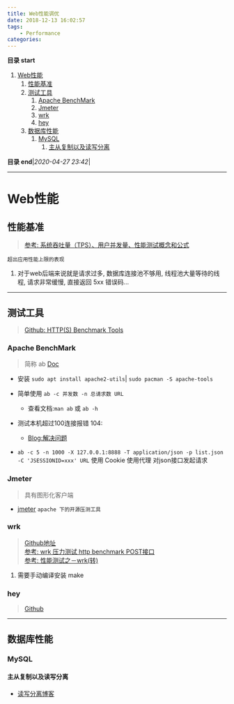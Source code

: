 ```yaml
---
title: Web性能调优
date: 2018-12-13 16:02:57
tags: 
    - Performance
categories: 
---
```


**目录 start**

1. [Web性能](#web性能)
    1. [性能基准](#性能基准)
    1. [测试工具](#测试工具)
        1. [Apache BenchMark](#apache-benchmark)
        1. [Jmeter](#jmeter)
        1. [wrk](#wrk)
        1. [hey](#hey)
    1. [数据库性能](#数据库性能)
        1. [MySQL](#mysql)
            1. [主从复制以及读写分离](#主从复制以及读写分离)

**目录 end**|_2020-04-27 23:42_|
****************************************
# Web性能

## 性能基准
> [参考: 系统吞吐量（TPS）、用户并发量、性能测试概念和公式](http://www.cnblogs.com/freeton/archive/2013/05/31/3109815.html)

`超出应用性能上限的表现`
1. 对于web后端来说就是请求过多, 数据库连接池不够用, 线程池大量等待的线程, 请求非常缓慢, 直接返回 5xx 错误码...

************************

## 测试工具
> [Github: HTTP(S) Benchmark Tools](https://github.com/denji/awesome-http-benchmark)

### Apache BenchMark
> 简称 ab [Doc](https://httpd.apache.org/docs/2.4/programs/ab.html) 

- 安装 `sudo apt install apache2-utils`| `sudo pacman -S apache-tools`
- 简单使用 `ab -c 并发数 -n 总请求数 URL`
    - 查看文档:`man ab` 或 `ab -h`


- 测试本机超过100连接报错 104: 
    - [Blog:解决问题](http://www.cnblogs.com/archoncap/p/5883723.html)

- `ab -c 5 -n 1000 -X 127.0.0.1:8888 -T application/json -p list.json -C 'JSESSIONID=xxx' URL` 使用 Cookie 使用代理 对json接口发起请求

### Jmeter
> 具有图形化客户端

- [jmeter](http://jmeter.apache.org/download_jmeter.cgi) `apache 下的开源压测工具`

### wrk
> [Github地址](https://github.com/wg/wrk)  
> [参考:  wrk 压力测试 http benchmark POST接口](http://www.cnblogs.com/felixzh/p/8400729.html)  
> [参考: 性能测试之－wrk(转)](http://www.cnblogs.com/rainy-shurun/p/5867946.html)  

1. 需要手动编译安装 make

### hey
> [Github](https://github.com/rakyll/hey)

************************

## 数据库性能

### MySQL
#### 主从复制以及读写分离
- [读写分离博客](http://www.cnblogs.com/luckcs/articles/2543607.html)
